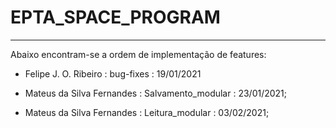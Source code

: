 # EPTA_SPACE_PROGRAM
---

Abaixo encontram-se a ordem de implementação de features:

- Felipe J. O. Ribeiro : bug-fixes : 19/01/2021

- Mateus da Silva Fernandes : Salvamento_modular : 23/01/2021;

- Mateus da Silva Fernandes : Leitura_modular : 03/02/2021;